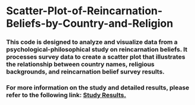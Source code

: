 # Scatter-Plot-of-Reincarnation-Beliefs-by-Country-and-Religion

### This code is designed to analyze and visualize data from a psychological-philosophical study on reincarnation beliefs. It processes survey data to create a scatter plot that illustrates the relationship between country names, religious backgrounds, and reincarnation belief survey results.
### For more information on the study and detailed results, please refer to the following link: [Study Results.](https://reincarnation-belief-survey-sample.netlify.app)
